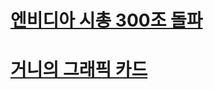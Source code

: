 # [엔비디아 시총 300조 돌파](https://www.youtube.com/watch?v=Cno19CwQ9RU&list=PLJPjg3It2DXQUdlAocHh5FASozqwtJavv&index=5)
# [거니의 그래픽 카드](https://www.youtube.com/watch?v=tsB97IAejbk)
